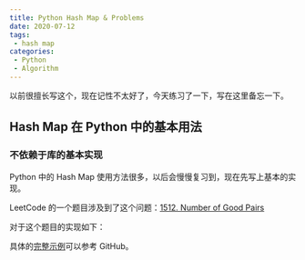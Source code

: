 ```yaml
---
title: Python Hash Map & Problems
date: 2020-07-12
tags:
 - hash map
categories:
 - Python
 - Algorithm
---
```


以前很擅长写这个，现在记性不太好了，今天练习了一下，写在这里备忘一下。

## Hash Map 在 Python 中的基本用法


### 不依赖于库的基本实现

Python 中的 Hash Map 使用方法很多，以后会慢慢复习到，现在先写上基本的实现。

LeetCode 的一个题目涉及到了这个问题：[1512. Number of Good Pairs](https://leetcode.com/problems/number-of-good-pairs/)

对于这个题目的实现如下：

<RecoDemo :collapse="true">
<template slot="code-python">
  <<< @/docs/.vuepress/code/algorithm/hash_map_1.py
</template>
</RecoDemo>

具体的[完整示例](https://github.com/chenweigao/_code/blob/master/LeetCode/LC1512_Number_of_good_pairs.py)可以参考 GitHub。
